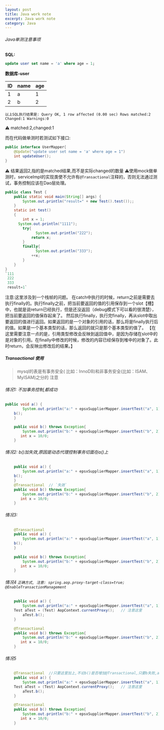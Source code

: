 ```yaml
---
layout: post
title: Java work note
excerpt: Java work note
category: Java
---
```


###### Java单测注意事项

**SQL:**

```sql
update user set name = 'a' where age = 1;
```

**数据库-user**

 |ID  |name|age|
 |----|----|---|
 | 1  | a  | 1 |
 | 2  | b  | 2 |

`以上SQL执行结果是:
Query OK, 1 row affected (0.00 sec)
Rows matched:2 Changed:1 Warnings:0`

⚠️ matched:2,changed:1

而在代码做单测时若测试如下接口:

```java
public interface UserMapper{
    @Update("update user set name = 'a' where age = 1")
    int updateUser();
}
```

⚠️ 结果返回2,指的是matched结果,而不是实际changed的数量
⚠️使用mock做单测时，serviceImpl的实现类使不允许有`@Transactional`注释的，否则无法通过测试，事务控制应该在Dao层处理。



```java
public class Test {
	public static void main(String[] args) {
		System.out.println("result=" + new Test().test());;  
	}
	static int test()  
	{  
	    int x = 1;
      System.out.println("1111");
	    try{  
	    	  System.out.println("222");
	        return x;  
	    }  
	    finally{  
	    	  System.out.println("333");
	        ++x;  
	    }  
	}
}
`111
 222
 333
 result=1`
```

注意:这里涉及到一个栈帧的问题。
在catch中执行的时候，return之前是需要去执行finally的。执行finally之前，把当前要返回的值的引用保存到一个slot【槽】中，也就是说return已经执行，但是还没返回（debug模式下可以看的很清楚），把当前要返回的值保存起来了。 然后执行finally，执行完finally，再从slot中取出要返回的值进行返回。如果返回的是一个对象的引用的话，那么将是finally执行后的值。如果是一个基本类型的话，那么返回的就只是那个基本类型的值了。
【在这里需要注意一点的是，引用类型修改会反映到返回值中，是因为存储在slot中的是对象的引用。在finally中修改的时候，修改的内容已经保存到堆中的对象了。此时return，会反映出修改后的结果。】






##### Transactional 使用
> mysql的表是有事务安全( 比如：InnoDB)和非事务安全(比如：ISAM、MyISAM)之分的 注意
###### 情况1: 不加事务控制,都成功
```java
public void a() {
        System.out.println("a:" + epsxSupplierMapper.insertTest("a", 1)); //入库成功
	b();
    }

    public void b() throws Exception{
        System.out.println("b:" + epsxSupplierMapper.insertTest("b", 2)); //入库成功
       int x = 10/0;
    }
```


###### 情况2: b()加失效,原因是动态代理控制事务切面在a()上
```java
    public void a() {
        System.out.println("a:" + epsxSupplierMapper.insertTest("a", 1)); //入库成功
	b();
    }
    @Transactional	// `失效`
    public void b() throws Exception{
        System.out.println("b:" + epsxSupplierMapper.insertTest("b", 2)); //入库成功
       int x = 10/0;
    }
```

###### 情况3: 
```java
    @Transactional
    public void a() {
        System.out.println("a:" + epsxSupplierMapper.insertTest("a", 1)); //入库回滚
	b();
    }
    
    public void b() throws Exception{
        System.out.println("b:" + epsxSupplierMapper.insertTest("b", 2)); //入库回滚
       int x = 10/0;
    }
```

###### 情况4  `正确方式, 注意: spring.aop.proxy-target-class=true; @EnableTransactionManagement`
```java
    public void a() {
        System.out.println("a:" + epsxSupplierMapper.insertTest("a", 1)); //入库成功
	Test aTest = (Test) AopContext.currentProxy();   // 注意这里
        aTest.b();
    }
    
    @Transactional
    public void b() throws Exception{
        System.out.println("b:" + epsxSupplierMapper.insertTest("b", 2)); // 入库回滚
       int x = 10/0;
    }
```

###### 情况5
```java
    @Transactional	//只要这里加上,不论b()是否增加@Transactional,只要b失败,a就回滚
    public void a() {
        System.out.println("a:" + epsxSupplierMapper.insertTest("a", 1)); // 入库回滚
	Test aTest = (Test) AopContext.currentProxy();   // 注意这里
        aTest.b();
    }
    
    @Transactional
    public void b() throws Exception{
        System.out.println("b:" + epsxSupplierMapper.insertTest("b", 2)); // 入库回滚
       int x = 10/0;
    }
```


